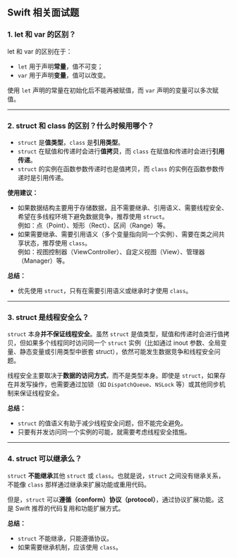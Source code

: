 ## Swift 相关面试题

### 1. let 和 var 的区别？

let 和 var 的区别在于：

- `let` 用于声明**常量**，值不可变；
- `var` 用于声明**变量**，值可以改变。

使用 `let` 声明的常量在初始化后不能再被赋值，而 `var` 声明的变量可以多次赋值。

---

### 2. struct 和 class 的区别？什么时候用哪个？

- `struct` 是**值类型**，`class` 是**引用类型**。
- `struct` 在赋值和传递时会进行**值拷贝**，而 `class` 在赋值和传递时会进行**引用传递**。
- `struct` 的实例在函数参数传递时也是值拷贝，而 `class` 的实例在函数参数传递时是引用传递。

**使用建议：**

- 如果数据结构主要用于存储数据，且不需要继承、引用语义、需要线程安全、希望在多线程环境下避免数据竞争，推荐使用 `struct`。  
  例如：点（Point）、矩形（Rect）、区间（Range）等。
- 如果需要继承、需要引用语义（多个变量指向同一个实例）、需要在类之间共享状态，推荐使用 `class`。  
  例如：视图控制器（ViewController）、自定义视图（View）、管理器（Manager）等。

**总结：**

- 优先使用 `struct`，只有在需要引用语义或继承时才使用 `class`。

---

### 3. struct 是线程安全么？

`struct` 本身**并不保证线程安全**。虽然 `struct` 是值类型，赋值和传递时会进行值拷贝，但如果多个线程同时访问同一个 `struct` 实例（比如通过 inout 参数、全局变量、静态变量或引用类型中嵌套 struct），依然可能发生数据竞争和线程安全问题。

线程安全主要取决于**数据的访问方式**，而不是类型本身。即使是 `struct`，如果存在并发写操作，也需要通过加锁（如 `DispatchQueue`、`NSLock` 等）或其他同步机制来保证线程安全。

**总结：**

- `struct` 的值语义有助于减少线程安全问题，但不能完全避免。
- 只要有并发访问同一个实例的可能，就需要考虑线程安全措施。

---

### 4. struct 可以继承么？

`struct` **不能继承**其他 `struct` 或 `class`。也就是说，`struct` 之间没有继承关系，不能像 `class` 那样通过继承来扩展功能或重用代码。

但是，`struct` 可以**遵循（conform）协议（protocol）**，通过协议扩展功能。这是 Swift 推荐的代码复用和功能扩展方式。

**总结：**

- `struct` 不能继承，只能遵循协议。
- 如果需要继承机制，应该使用 `class`。







    
